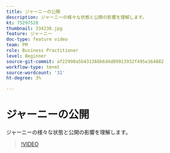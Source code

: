 ```yaml
---
title: ジャーニーの公開
description: ジャーニーの様々な状態と公開の影響を理解します。
kt: 75297528
thumbnail: 334238.jpg
feature: ジャーニー
doc-type: feature video
team: PM
role: Business Practitioner
level: Beginner
source-git-commit: af22990a5b431366b6d4d89913932f495e164882
workflow-type: tm+mt
source-wordcount: '31'
ht-degree: 3%

---
```



# ジャーニーの公開

ジャーニーの様々な状態と公開の影響を理解します。

>[!VIDEO](https://video.tv.adobe.com/v/334238?quality=12)
